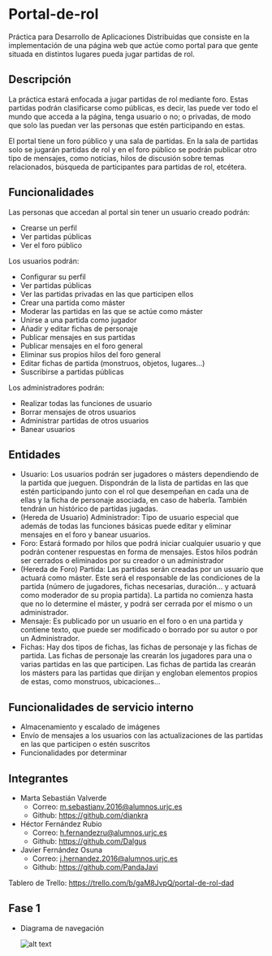 # Portal-de-rol
Práctica para Desarrollo de Aplicaciones Distribuidas que consiste en la implementación de una página web que actúe como portal para que gente situada en distintos lugares pueda jugar partidas de rol.

## Descripción
La práctica estará enfocada a jugar partidas de rol mediante foro. Estas partidas podrán clasificarse como públicas, es decir, las puede ver todo el mundo que acceda a la página, tenga usuario o no; o privadas, de modo que solo las puedan ver las personas que estén participando en estas. 

El portal tiene un foro público y una sala de partidas. En la sala de partidas solo se jugarán partidas de rol y en el foro público se podrán publicar otro tipo de mensajes, como noticias, hilos de discusión sobre temas relacionados, búsqueda de participantes para partidas de rol, etcétera. 

## Funcionalidades
Las personas que accedan al portal sin tener un usuario creado podrán:
  - Crearse un perfil
  - Ver partidas públicas
  - Ver el foro público
  
Los usuarios podrán:
  - Configurar su perfil
  - Ver partidas públicas 
  - Ver las partidas privadas en las que participen ellos
  - Crear una partida como máster
  - Moderar las partidas en las que se actúe como máster
  - Unirse a una partida como jugador
  - Añadir y editar fichas de personaje
  - Publicar mensajes en sus partidas
  - Publicar mensajes en el foro general
  - Eliminar sus propios hilos del foro general
  - Editar fichas de partida (monstruos, objetos, lugares...)
  - Suscribirse a partidas públicas
  
Los administradores podrán:
  - Realizar todas las funciones de usuario
  - Borrar mensajes de otros usuarios
  - Administrar partidas de otros usuarios
  - Banear usuarios

  
## Entidades
  - Usuario: Los usuarios podrán ser jugadores o másters dependiendo de la partida que jueguen. Dispondrán de la lista de partidas en las que estén participando junto con el rol que desempeñan en cada una de ellas y la ficha de personaje asociada, en caso de haberla. También tendrán un histórico de partidas jugadas.
  - (Hereda de Usuario) Administrador: Tipo de usuario especial que además de todas las funciones básicas puede editar y eliminar mensajes en el foro y banear usuarios.
  - Foro: Estará formado por hilos que podrá iniciar cualquier usuario y que podrán contener respuestas en forma de mensajes. Estos hilos podrán ser cerrados o eliminados por su creador o un administrador
  - (Hereda de Foro) Partida: Las partidas serán creadas por un usuario que actuará como máster. Este será el responsable de las condiciones de la partida (número de jugadores, fichas necesarias, duración... y actuará como moderador de su propia partida). La partida no comienza hasta que no lo determine el máster, y podrá ser cerrada por el mismo o un administrador. 
  - Mensaje: Es publicado por un usuario en el foro o en una partida y contiene texto, que puede ser modificado o borrado por su autor o por un Administrador.
  - Fichas: Hay dos tipos de fichas, las fichas de personaje y las fichas de partida. Las fichas de personaje las crearán los jugadores para una o varias partidas en las que participen. Las fichas de partida las crearán los másters para las partidas que dirijan y engloban elementos propios de estas, como monstruos, ubicaciones...
  
## Funcionalidades de servicio interno
  - Almacenamiento y escalado de imágenes
  - Envío de mensajes a los usuarios con las actualizaciones de las partidas en las que participen o estén suscritos
  - Funcionalidades por determinar 
  
## Integrantes
  - Marta Sebastián Valverde
      - Correo: m.sebastianv.2016@alumnos.urjc.es
      - Github: https://github.com/diankra
  - Héctor Fernández Rubio
      - Correo: h.fernandezru@alumnos.urjc.es
      - Github: https://github.com/Dalgus
  - Javier Fernández Osuna
      - Correo: j.hernandez.2016@alumnos.urjc.es
      - Github: https://github.com/PandaJavi

Tablero de Trello: https://trello.com/b/gaM8JvpQ/portal-de-rol-dad


## Fase 1


  - Diagrama de navegación
  
  
    ![alt text](https://raw.githubusercontent.com/diankra/Portal-de-rol/master/Diagrama%20de%20navegaci%C3%B3n.jpg)



  
    


